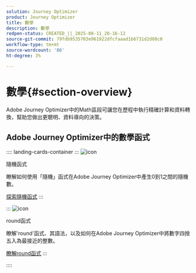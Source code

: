 ```yaml
---
solution: Journey Optimizer
product: Journey Optimizer
title: 數學
description: 數學
redpen-status: CREATED_||_2025-08-11_20-16-12
source-git-commit: 79fdb9535703e961922dfcfaaad1b6731d2d88c0
workflow-type: tm+mt
source-wordcount: '86'
ht-degree: 3%

---
```



# 數學{#section-overview}

Adobe Journey Optimizer中的Math區段可讓您在歷程中執行精確計算和資料轉換，幫助您做出更聰明、資料導向的決策。

## Adobe Journey Optimizer中的數學函式

:::: landing-cards-container
:::
![icon](https://cdn.experienceleague.adobe.com/icons/code-branch.svg?lang=zh-Hant)

隨機函式

瞭解如何使用「隨機」函式在Adobe Journey Optimizer中產生0到1之間的隨機數。

[探索隨機函式](../using/building-journeys/functions/functionrandom.md)
:::

:::
![icon](https://cdn.experienceleague.adobe.com/icons/code-branch.svg?lang=zh-Hant)

round函式

瞭解&#39;round&#39;函式、其語法，以及如何在Adobe Journey Optimizer中將數字四捨五入為最接近的整數。

[瞭解round函式](../using/building-journeys/functions/functionround.md)
:::

::::

